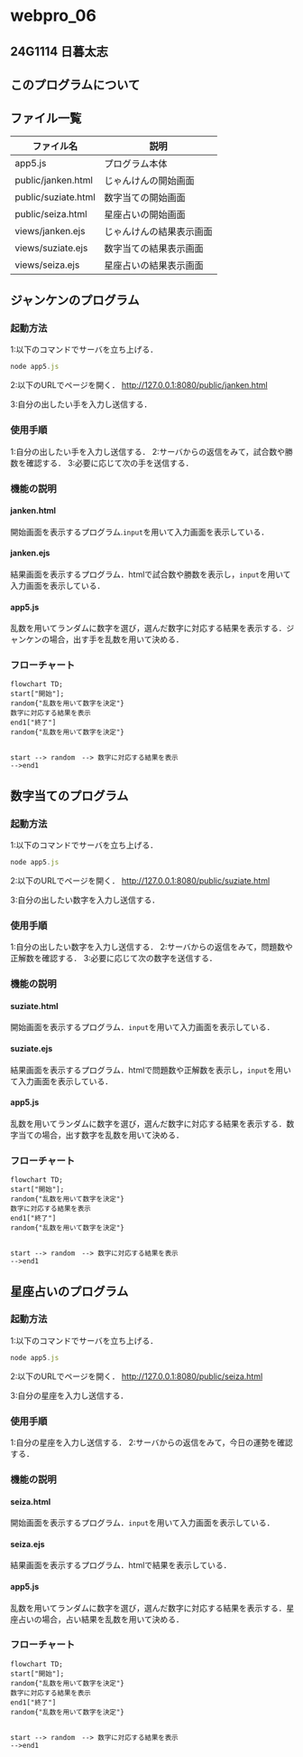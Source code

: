 # webpro_06
## 24G1114 日暮太志

## このプログラムについて

## ファイル一覧
ファイル名 | 説明
-|-
app5.js | プログラム本体
public/janken.html | じゃんけんの開始画面
public/suziate.html | 数字当ての開始画面
public/seiza.html | 星座占いの開始画面
views/janken.ejs | じゃんけんの結果表示画面
views/suziate.ejs | 数字当ての結果表示画面
views/seiza.ejs | 星座占いの結果表示画面

## ジャンケンのプログラム

### 起動方法
1:以下のコマンドでサーバを立ち上げる．
```javascript
node app5.js
```
2:以下のURLでページを開く．
http://127.0.0.1:8080/public/janken.html

3:自分の出したい手を入力し送信する．

### 使用手順
1:自分の出したい手を入力し送信する．
2:サーバからの返信をみて，試合数や勝数を確認する．
3:必要に応じて次の手を送信する．

### 機能の説明

#### janken.html
開始画面を表示するプログラム.```input```を用いて入力画面を表示している．

#### janken.ejs
結果画面を表示するプログラム．htmlで試合数や勝数を表示し，```input```を用いて入力画面を表示している．

#### app5.js
乱数を用いてランダムに数字を選び，選んだ数字に対応する結果を表示する．ジャンケンの場合，出す手を乱数を用いて決める．

### フローチャート

```mermaid
flowchart TD;
start["開始"];
random{"乱数を用いて数字を決定"}
数字に対応する結果を表示
end1["終了"]
random{"乱数を用いて数字を決定"}


start --> random　--> 数字に対応する結果を表示
-->end1

```

## 数字当てのプログラム

### 起動方法
1:以下のコマンドでサーバを立ち上げる．
```javascript
node app5.js
```
2:以下のURLでページを開く．
http://127.0.0.1:8080/public/suziate.html

3:自分の出したい数字を入力し送信する．

### 使用手順
1:自分の出したい数字を入力し送信する．
2:サーバからの返信をみて，問題数や正解数を確認する．
3:必要に応じて次の数字を送信する．

### 機能の説明

#### suziate.html
開始画面を表示するプログラム．```input```を用いて入力画面を表示している．

#### suziate.ejs
結果画面を表示するプログラム．htmlで問題数や正解数を表示し，```input```を用いて入力画面を表示している．

#### app5.js
乱数を用いてランダムに数字を選び，選んだ数字に対応する結果を表示する．数字当ての場合，出す数字を乱数を用いて決める．

### フローチャート

```mermaid
flowchart TD;
start["開始"];
random{"乱数を用いて数字を決定"}
数字に対応する結果を表示
end1["終了"]
random{"乱数を用いて数字を決定"}


start --> random　--> 数字に対応する結果を表示
-->end1

```

## 星座占いのプログラム

### 起動方法
1:以下のコマンドでサーバを立ち上げる．
```javascript
node app5.js
```
2:以下のURLでページを開く．
http://127.0.0.1:8080/public/seiza.html

3:自分の星座を入力し送信する．

### 使用手順
1:自分の星座を入力し送信する．
2:サーバからの返信をみて，今日の運勢を確認する．

### 機能の説明

#### seiza.html
開始画面を表示するプログラム．```input```を用いて入力画面を表示している．

#### seiza.ejs
結果画面を表示するプログラム．htmlで結果を表示している．

#### app5.js
乱数を用いてランダムに数字を選び，選んだ数字に対応する結果を表示する．星座占いの場合，占い結果を乱数を用いて決める．

### フローチャート

```mermaid
flowchart TD;
start["開始"];
random{"乱数を用いて数字を決定"}
数字に対応する結果を表示
end1["終了"]
random{"乱数を用いて数字を決定"}


start --> random　--> 数字に対応する結果を表示
-->end1

```

